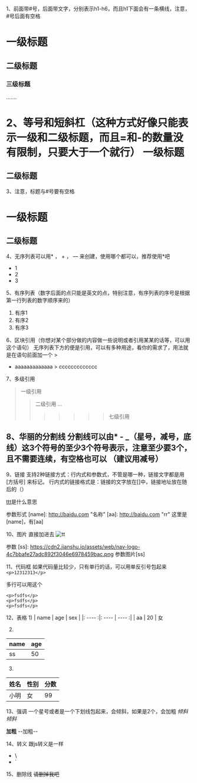 1、前面带#号，后面带文字，分别表示h1-h6，而且h1下面会有一条横线，注意，#号后面有空格
# 一级标题
## 二级标题
### 三级标题
.......


2、等号和短斜杠（这种方式好像只能表示一级和二级标题，而且=和-的数量没有限制，只要大于一个就行）
一级标题
===========
二级标题
---------------


3、注意，标题与#号要有空格
#  一级标题 #
##  二级标题 ##



4、无序列表可以用* ， + ， — 来创建，使用哪个都可以，推荐使用*吧
* 1
* 2
* 3


5、有序列表（数字后面的点只能是英文的点，特别注意，有序列表的序号是根据第一行列表的数字顺序来的）
1. 有序1
2. 有序2
3. 有序3



6、区块引用（你想对某个部分做的内容做一些说明或者引用某某的话等，可以用这个语句）
无序列表下方的便是引用，可以有多种用途，看你的需求了，用法就是在语句前面加一个 >
* aaaaaaaaaaaaa > ccccccccccccc


7、多级引用
> 一级引用
>> 二级引用
...
>>>>>>> 七级引用



8、华丽的分割线
分割线可以由* - _（星号，减号，底线）这3个符号的至少3个符号表示，注意至少要3个，且不需要连续，有空格也可以
（建议用减号）
-------


9、链接
支持2种链接方式：行内式和参数式，不管是哪一种，链接文字都是用 [方括号] 来标记。
行内式的链接格式是：链接的文字放在[]中，链接地址放在随后的（）

[ttt](http://baidu.com)是什么意思


参数形式
[name]: http://baidu.com "名称"
[aa]: http://baidu.com "rr"
这里是[name]，有[aa]


10、图片
直接加进去
![tt](https://cdn2.jianshu.io/assets/web/nav-logo-4c7bbafe27adc892f3046e6978459bac.png)

参数
[ss]: https://cdn2.jianshu.io/assets/web/nav-logo-4c7bbafe27adc892f3046e6978459bac.png
参数图片[ss]



11、代码框
如果代码量比较少，只有单行的话，可以用单反引号包起来
`<p>12312313</p>`

多行可以用这个
```注释注释注释
<p>fsdfs</p>
<p>fsdfs</p>
<p>fsdfs</p>
```


12、表格
1)
| name | age | sex |
|: ---- :|: ---- | ---- :|
| aa | 20 | 女


2)
name | age
------| ---------
ss | 50

3)
姓名|性别|分数
-|-|-
小明|女|99




13、强调
一个星号或者是一个下划线包起来，会倾斜，如果是2个，会加粗
*倾斜*
_倾斜_

**加粗**
--加粗--



14、转义
跟js转义是一样
* \\
* \`


15、删除线
~~请删掉我吧~~
